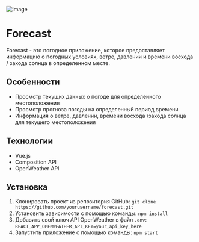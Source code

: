 ![image](https://github.com/BatyrbekWebDev/Forecast/assets/43727077/457722e0-9a1e-4bd5-a223-75eb35ebf750)


# Forecast

Forecast - это погодное приложение, которое предоставляет информацию о погодных условиях, ветре, давлении и времени восхода / захода солнца в определенном месте.

## Особенности

- Просмотр текущих данных о погоде для определенного местоположения
- Просмотр прогноза погоды на определенный период времени
- Информация о ветре, давлении, времени восхода /захода солнца для текущего местоположения

## Технологии

- Vue.js
- Composition API
- OpenWeather API

## Установка
1. Клонировать проект из репозитория GitHub: `git clone https://github.com/yourusername/forecast.git`
2. Установить зависимости с помощью команды: `npm install`
3. Добавить свой ключ API OpenWeather в файл `.env`: `REACT_APP_OPENWEATHER_API_KEY=your_api_key_here`
4. Запустить приложение с помощью команды: `npm start` 
